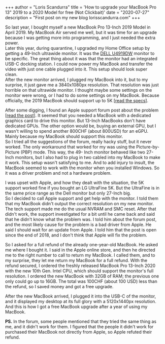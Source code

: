 +++
author = "Loris Scandurra"
title = 'How to upgrade your MacBook Pro 13" 2019 to a 2020 Model for free (Not Clickbait)'
date = "2020-07-27"
description = "First post on my new blog lorisscandurra.com"
+++

So last year, I bought myself a new MacBook Pro 13-Inch 2019 Model in April 2019. My MacBook Air served me well, but it was time for an upgrade because I was getting more into programming, and I just needed the extra power.  
Later this year, during quarantine, I upgraded my Home Office setup by getting a 49-Inch ultrawide monitor. It was the [DELL U4919DW](https://www.dell.com/en-us/work/shop/dell-ultrasharp-49-curved-monitor-u4919dw/apd/210-arnw/monitors-monitor-accessories) monitor to be specific. The great thing about it was that the monitor had an integrated USB-C docking station. I could now power my MacBook and transfer the video with just one cable plugged into it. This setup should look super clean.  
After the new monitor arrived, I plugged my MacBook into it, but to my surprise, it just gave me a 3840x1080px resolution. That resolution was just horrible on that ultrawide monitor. I thought maybe some settings on the monitor were wrong, or I had to do some settings on my MacBook. Because officially, the 2019 MacBook should support up to 5K [[read the specs](https://teamscandurra.files.wordpress.com/2020/07/mbp13_2019_5ksupport.pdf)].   

After some digging, I found an Apple support forum post about the problem [[read the post](https://discussions.apple.com/thread/8641919?answerId=253066967022#253066967022)]. It seemed that you needed a MacBook with a dedicated graphics card to drive this monitor. But 13-Inch MacBooks don't have dedicated GPUs. The other option would be, buying an external GPU, but I wasn't willing to spend another 800CHF (about 800USD) for an eGPU. Mainly because my MacBook should support this monitor.  
So I tried all the suggestions of the forum, really hacky stuff, but it never worked. The only workaround that worked for my was using the Picture-by-Picture (PBP) mode. This way, the 49- Inch monitor behaved like two 27-Inch monitors, but I also had to plug in two cabled into my MacBook to make it work. This setup wasn't satisfying to me. And to add injury to insult, the MacBook seemed to work with the monitor when you installed Windows. So it was a driver problem and not a hardware problem.  

I was upset with Apple, and how they dealt with the situation, the 5K support worked fine if you bought an LG UltraFine 5K. But the UltraFine is in the same price range as the Dell monitor but only 27-Inch big.  
So I decided to call Apple support and get help with the monitor. I told them that my MacBook didn't output the correct resolution on my new monitor. The tech support made me do the usual NVRAM and SMC reset. After that didn't work, the support investigated for a bit until he came back and said that he didn't know what the problem was. I told him about the forum post, and the most likely cause for the problem is a bad driver from Apple. He said I should wait for an update from Apple. I told him that the post is open since the end of 2018, and I don't think that Apple will fix the problem.  

So I asked for a full refund of the already one-year-old MacBook. He asked me where I bought it. I said in the Apple online store, and then he directed me to the right number to call to return my MacBook. I called them, and to my surprise, they let me return my MacBook for a full refund. With the refund secured, I ordered the freshly released MacBook Pro 13-Inch 2020 with the new 10th Gen. Intel CPU, which should support the monitor's full resolution. I ordered the new MacBook with 32GB of RAM; the previous one only could go up to 16GB. The total was 100CHF (about 100 USD) less than the refund, so I saved money and got a free upgrade.  

After the new MacBook arrived, I plugged it into the USB-C of the monitor, and it displayed my desktop at its full glory with a 5120x1440px resolution.  
And this is how I got a free MacBook upgrade after a year of using my MacBook.

**PS.** In the forum, some people mentioned that they tried the same thing as me, and it didn't work for them. I figured that the people it didn't work for purchased their MacBook not directly from Apple, so Apple refuted their refund.